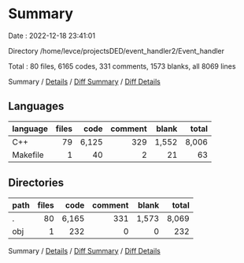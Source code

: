 # Summary

Date : 2022-12-18 23:41:01

Directory /home/levce/projectsDED/event_handler2/Event_handler

Total : 80 files,  6165 codes, 331 comments, 1573 blanks, all 8069 lines

Summary / [Details](details.md) / [Diff Summary](diff.md) / [Diff Details](diff-details.md)

## Languages
| language | files | code | comment | blank | total |
| :--- | ---: | ---: | ---: | ---: | ---: |
| C++ | 79 | 6,125 | 329 | 1,552 | 8,006 |
| Makefile | 1 | 40 | 2 | 21 | 63 |

## Directories
| path | files | code | comment | blank | total |
| :--- | ---: | ---: | ---: | ---: | ---: |
| . | 80 | 6,165 | 331 | 1,573 | 8,069 |
| obj | 1 | 232 | 0 | 0 | 232 |

Summary / [Details](details.md) / [Diff Summary](diff.md) / [Diff Details](diff-details.md)